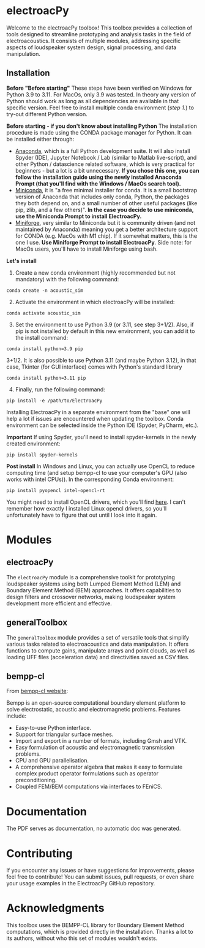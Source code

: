 # electroacPy

Welcome to the electroacPy toolbox! This toolbox provides a collection of tools designed to streamline prototyping and analysis tasks in the field of electroacoustics. It consists of multiple modules, addressing specific aspects of loudspeaker system design, signal processing, and data manipulation.

## Installation

**Before "Before starting"**
These steps have been verified on Windows for Python 3.9 to 3.11. For MacOs, only 3.9 was tested.
In theory any version of Python should work as long as all dependencies are available in that specific version. Feel free to install multiple conda environment (*step 1.*) to try-out different Python version. 

**Before starting - if you don't know about installing Python**
The installation procedure is made using the CONDA package manager for Python. It can be installed either through:
- [Anaconda](https://www.anaconda.com/download/), which is a full Python development suite. It will also install Spyder (IDE), Jupyter Notebook / Lab (similar to Matlab live-script), and other Python / datascience related software, which is very practical for beginners - but a lot is a bit unnecessary. **If you chose this one, you can follow the installation guide using the newly installed Anaconda Prompt (that you'll find with the Windows / MacOs search tool).**
- [Miniconda](https://docs.anaconda.com/free/miniconda/miniconda-install/), it is "a free minimal installer for conda. It is a small bootstrap version of Anaconda that includes only conda, Python, the packages they both depend on, and a small number of other useful packages (like pip, zlib, and a few others)". **In the case you decide to use miniconda, use the Miniconda Prompt to install ElectroacPy.**
- [Miniforge](https://conda-forge.org/miniforge/), very similar to Miniconda but it is community driven (and not maintained by Anaconda) meaning you get a better architecture support for CONDA (e.g. MacOs with M1 chip). If it somewhat matters, this is the one I use. **Use Miniforge Prompt to install ElectroacPy**. Side note: for MacOs users, you'll have to install Miniforge using bash.  

**Let's install**

1. Create a new conda environment (highly recommended but not mandatory) with the following command:

```shell
conda create -n acoustic_sim
```
   
2. Activate the environment in which electroacPy will be installed:

```shell
conda activate acoustic_sim
```

3. Set the environment to use Python 3.9 (or 3.11, see step 3+1/2). Also, if pip is not installed by default in this new environment, you can add it to the install command:

```shell
conda install python=3.9 pip
```

3+1/2. It is also possible to use Python 3.11 (and maybe Python 3.12), in that case, Tkinter (for GUI interface) comes with Python's standard library
```shell
conda install python=3.11 pip
```

4. Finally, run the following command:

```shell
pip install -e /path/to/ElectroacPy
```

Installing ElectroacPy in a separate environment from the "base" one will help a lot if issues are encountered when updating the toolbox. Conda environment can be selected inside the Python IDE (Spyder, PyCharm, etc.).

**Important**
If using Spyder, you'll need to install spyder-kernels in the newly created environment:
```shell
pip install spyder-kernels
```

**Post install**
In Windows and Linux, you can actually use OpenCL to reduce computing time (and setup bempp-cl to use your computer's GPU (also works with intel CPUs)). In the corresponding Conda environment:
```shell
pip install pyopencl intel-opencl-rt
```
You might need to install OpenCL drivers, which you'll find [here](https://www.intel.com/content/www/us/en/developer/articles/technical/intel-cpu-runtime-for-opencl-applications-with-sycl-support.html). I can't remember how exactly I installed Linux opencl drivers, so you'll unfortunately have to figure that out until I look into it again.

# Modules

## electroacPy

The `electroacPy` module is a comprehensive toolkit for prototyping loudspeaker systems using both Lumped Element Method (LEM) and Boundary Element Method (BEM) approaches. It offers capabilities to design filters and crossover networks, making loudspeaker system development more efficient and effective.

## generalToolbox

The `generalToolbox` module provides a set of versatile tools that simplify various tasks related to electroacoustics and data manipulation. It offers functions to compute gains, manipulate arrays and point clouds, as well as loading UFF files (acceleration data) and directivities saved as CSV files.

## bempp-cl
From [bempp-cl website](https://bempp.com):

Bempp is an open-source computational boundary element platform to solve electrostatic, acoustic and electromagnetic problems. Features include:
- Easy-to-use Python interface.
- Support for triangular surface meshes.
- Import and export in a number of formats, including Gmsh and VTK.
- Easy formulation of acoustic and electromagnetic transmission problems.
- CPU and GPU parallelisation.
- A comprehensive operator algebra that makes it easy to formulate complex product operator formulations such as operator preconditioning.
- Coupled FEM/BEM computations via interfaces to FEniCS.

# Documentation

The PDF serves as documentation, no automatic doc was generated. 

# Contributing

If you encounter any issues or have suggestions for improvements, please feel free to contribute! You can submit issues, pull requests, or even share your usage examples in the ElectroacPy GitHub repository.

# Acknowledgments

This toolbox uses the BEMPP-CL library for Boundary Element Method computations, which is provided directly in the installation. Thanks a lot to its authors, without who this set of modules wouldn't exists. 
